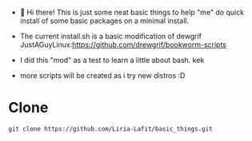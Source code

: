 - 👋 Hi there!
This is just some neat basic things to help "me" do quick install of some basic packages on a minimal install.

- The current install.sh is a basic modification of dewgrif JustAGuyLinux:https://github.com/drewgrif/bookworm-scripts

- I did this "mod" as a test to learn a little about bash. kek
- more scripts will be created as i try new distros :D
# Clone
```
git clone https://github.com/Liria-Lafit/basic_things.git

```
